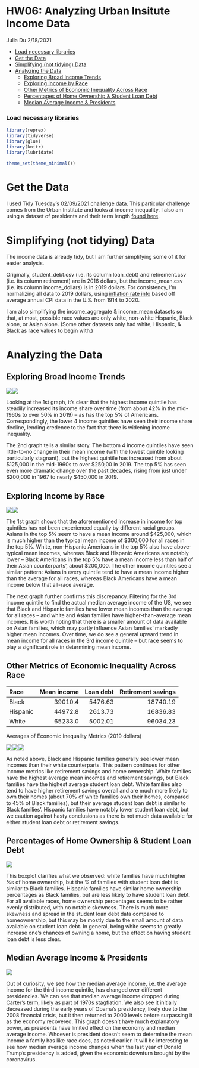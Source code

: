 HW06: Analyzing Urban Insitute Income Data
================
Julia Du
2/18/2021

  - [Load necessary libraries](#load-necessary-libraries)
  - [Get the Data](#get-the-data)
  - [Simplifying (not tidying) Data](#simplifying-not-tidying-data)
  - [Analyzing the Data](#analyzing-the-data)
      - [Exploring Broad Income Trends](#exploring-broad-income-trends)
      - [Exploring Income by Race](#exploring-income-by-race)
      - [Other Metrics of Economic Inequality Across
        Race](#other-metrics-of-economic-inequality-across-race)
      - [Percentages of Home Ownership & Student Loan
        Debt](#percentages-of-home-ownership--student-loan-debt)
      - [Median Average Income &
        Presidents](#median-average-income--presidents)

### Load necessary libraries

``` r
library(reprex)
library(tidyverse)
library(glue)
library(knitr)
library(lubridate)

theme_set(theme_minimal())
```

# Get the Data

I used Tidy Tuesday’s [02/09/2021 challenge
data](https://github.com/rfordatascience/tidytuesday/tree/master/data/2021/2021-02-09).
This particular challenge comes from the Urban Institute and looks at
income inequality. I also am using a dataset of presidents and their
term length [found here](https://gist.github.com/namuol/2657233).

# Simplifying (not tidying) Data

The income data is already tidy, but I am further simplifying some of it
for easier analysis.

Originally, student\_debt.csv (i.e. its column loan\_debt) and
retirement.csv (i.e. its column retirement) are in 2016 dollars, but the
income\_mean.csv (i.e. its column income\_dollars) is in 2019 dollars.
For consistency, I’m normalizing all data to 2019 dollars, using
[inflation rate
info](https://www.calculator.net/inflation-calculator.html?cstartingamount1=1&cinyear1=2016&coutyear1=2019&calctype=1&x=83&y=13)
based off average annual CPI data in the U.S. from 1914 to 2020.

I am also simplifying the income\_aggregate & income\_mean datasets so
that, at most, possible race values are only white, non-white Hispanic,
Black alone, or Asian alone. (Some other datasets only had white,
Hispanic, & Black as race values to begin with.)

# Analyzing the Data

## Exploring Broad Income Trends

![](hw06-pretty_files/figure-gfm/unnamed-chunk-2-1.png)<!-- -->![](hw06-pretty_files/figure-gfm/unnamed-chunk-2-2.png)<!-- -->

Looking at the 1st graph, it’s clear that the highest income quintile
has steadily increased its income share over time (from about 42% in the
mid-1960s to over 50% in 2019) – as has the top 5% of Americans.
Correspondingly, the lower 4 income quintiles have seen their income
share decline, lending credence to the fact that there is widening
income inequality.

The 2nd graph tells a similar story. The bottom 4 income quintiles have
seen little-to-no change in their mean income (with the lowest quintile
looking particularly stagnant), but the highest quintile has increased
from about $125,000 in the mid-1960s to over $250,00 in 2019. The top 5%
has seen even more dramatic change over the past decades, rising from
just under $200,000 in 1967 to nearly $450,000 in 2019.

## Exploring Income by Race

![](hw06-pretty_files/figure-gfm/unnamed-chunk-3-1.png)<!-- -->![](hw06-pretty_files/figure-gfm/unnamed-chunk-3-2.png)<!-- -->

The 1st graph shows that the aforementioned increase in income for top
quintiles has not been experienced equally by different racial groups.
Asians in the top 5% seem to have a mean income around $425,000, which
is much higher than the typical mean income of $300,000 for all races in
the top 5%. White, non-Hispanic Americans in the top 5% also have
above-typical mean incomes, whereas Black and Hispanic Americans are
notably lower – Black Americans in the top 5% have a mean income less
than half of their Asian counterparts’, about $200,000. The other income
quintiles see a similar pattern: Asians in every quintile tend to have a
mean income higher than the average for all races, whereas Black
Americans have a mean income below that all-race average.

The next graph further confirms this discrepancy. Filtering for the 3rd
income quintile to find the actual median average income of the US, we
see that Black and Hispanic families have lower mean incomes than the
average for all races – and white and Asian families have
higher-than-average mean incomes. It is worth noting that there is a
smaller amount of data available on Asian families, which may partly
influence Asian families’ markedly higher mean incomes. Over time, we do
see a general upward trend in mean income for all races in the 3rd
income quintile – but race seems to play a significant role in
determining mean income.

## Other Metrics of Economic Inequality Across Race

| Race     | Mean income | Loan debt | Retirement savings |
| :------- | ----------: | --------: | -----------------: |
| Black    |     39010.4 |   5476.63 |           18740.19 |
| Hispanic |     44972.8 |   2613.73 |           16836.83 |
| White    |     65233.0 |   5002.01 |           96034.23 |

Averages of Economic Inequality Metrics (2019 dollars)

![](hw06-pretty_files/figure-gfm/unnamed-chunk-4-1.png)<!-- -->![](hw06-pretty_files/figure-gfm/unnamed-chunk-4-2.png)<!-- -->![](hw06-pretty_files/figure-gfm/unnamed-chunk-4-3.png)<!-- -->

As noted above, Black and Hispanic families generally see lower mean
incomes than their white counterparts. This pattern continues for other
income metrics like retirement savings and home ownership. White
families have the highest average mean incomes and retirement savings,
but Black families have the highest average student loan debt. White
families also tend to have higher retirement savings overall and are
much more likely to own their homes (about 70% of white families own
their homes, compared to 45% of Black families), but their average
student loan debt is similar to Black families’. Hispanic families have
notably lower student loan debt, but we caution against hasty
conclusions as there is not much data available for either student loan
debt or retirement savings.

## Percentages of Home Ownership & Student Loan Debt

![](hw06-pretty_files/figure-gfm/unnamed-chunk-5-1.png)<!-- -->

This boxplot clarifies what we observed: white families have much higher
%s of home ownership, but the % of families with student loan debt is
similar to Black families. Hispanic families have similar home ownership
percentages as Black families, but are less likely to have student loan
debt. For all available races, home ownership percentages seems to be
rather evenly distributed, with no notable skewness. There is much more
skewness and spread in the student loan debt data compared to
homeownership, but this may be mostly due to the small amount of data
available on student loan debt. In general, being white seems to greatly
increase one’s chances of owning a home, but the effect on having
student loan debt is less clear.

## Median Average Income & Presidents

![](hw06-pretty_files/figure-gfm/president-1.png)<!-- -->

Out of curiosity, we see how the median average income, i.e. the average
income for the third income quintile, has changed over different
presidencies. We can see that median average income dropped during
Carter’s term, likely as part of 1970s stagflation. We also see it
initially decreased during the early years of Obama’s presidency, likely
due to the 2008 financial crisis, but it then returned to 2000 levels
before surpassing it as the economy recovered. This graph doesn’t have
much explanatory power, as presidents have limited effect on the economy
and median average income. Whoever is president doesn’t seem to
determine the mean income a family has like race does, as noted earlier.
It will be interesting to see how median average income changes when the
last year of Donald Trump’s presidency is added, given the economic
downturn brought by the coronavirus.
